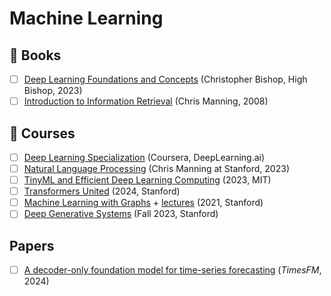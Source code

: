 # Machine Learning

## 📖 Books

- [ ] [Deep Learning Foundations and Concepts](https://www.bishopbook.com/) (Christopher Bishop, High Bishop, 2023)
- [ ] [Introduction to Information Retrieval](https://www.goodreads.com/book/show/3278309-introduction-to-information-retrieval) (Chris Manning, 2008)

## 🎥 Courses

- [ ] [Deep Learning Specialization](https://www.deeplearning.ai/courses/deep-learning-specialization/) (Coursera, DeepLearning.ai)
- [ ] [Natural Language Processing](https://web.stanford.edu/class/archive/cs/cs224n/cs224n.1234/) (Chris Manning at Stanford, 2023)
- [ ] [TinyML and Efficient Deep Learning Computing](https://hanlab.mit.edu/courses/2023-fall-65940) (2023, MIT)
- [ ] [Transformers United](https://web.stanford.edu/class/cs25/) (2024, Stanford)
- [ ] [Machine Learning with Graphs](https://snap.stanford.edu/class/cs224w-2021/) + [lectures](https://www.youtube.com/playlist?list=PLoROMvodv4rOP-ImU-O1rYRg2RFxomvFp) (2021, Stanford)
- [ ] [Deep Generative Systems](https://www.youtube.com/playlist?list=PLoROMvodv4rPOWA-omMM6STXaWW4FvJT8) (Fall 2023, Stanford)

## Papers

- [ ] [A decoder-only foundation model for time-series forecasting](https://research.google/blog/a-decoder-only-foundation-model-for-time-series-forecasting/)
  (_TimesFM_, 2024)
